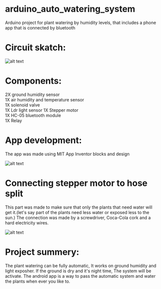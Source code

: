 # arduino_auto_watering_system
Arduino project for plant watering by humidity levels, that includes a phone app that is connected by bluetooth
# Circuit skatch:
![alt text](<https://www.linkpicture.com/q/צילום-מסך-2021-02-01-ב-12.24.39.png>)

# Components:
2X ground humidity sensor                                                                                                                                                    
1X air humidity and temperature sensor                                                                                                            
1X solenoid valve                                                                                                                                                                  
1X Ldr light sensor
1X Stepper motor                                                                                                                                                                  
1X HC-05 bluetooth module                                                                                                            
1X Relay                                                                                                                                                                  

# App development:
The app was made using MIT App Inventor blocks and design

![alt text](<https://i.postimg.cc/nL97zZh1/2021-02-01-12-35-50.png>)

# Connecting stepper motor to hose split
This part was made to make sure that only the plants that need water will get it.(let's say part of the plants need less water or exposed less to the sun.)
The connection was made by a screwdriver, Coca-Cola cork and a hard electricity wires.

![alt text](<https://i.postimg.cc/qBwtpgGT/Whats-App-Image-2021-01-03-at-15-30-02.jpg>)


# Project summery:
The plant watering can be fully automatic, It works on ground humidity and light exposher.
If the ground is dry and it's night time, The system will be activate.
The android app is a way to pass the automatic system and water the plants when ever you like to.
